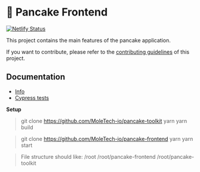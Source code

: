 # 🥞 Pancake Frontend

[![Netlify Status](https://api.netlify.com/api/v1/badges/7bebf1a3-be7b-4165-afd1-446256acd5e3/deploy-status)](https://app.netlify.com/sites/pancake-prod/deploys)

This project contains the main features of the pancake application.

If you want to contribute, please refer to the [contributing guidelines](./CONTRIBUTING.md) of this project.

## Documentation

- [Info](doc/Info.md)
- [Cypress tests](doc/Cypress.md)

**Setup**
> git clone https://github.com/MoleTech-io/pancake-toolkit
> yarn
> yarn build 


> git clone https://github.com/MoleTech-io/pancake-frontend
> yarn 
> yarn start

> File structure should like:
>  /root
>  /root/pancake-frontend
>  /root/pancake-toolkit